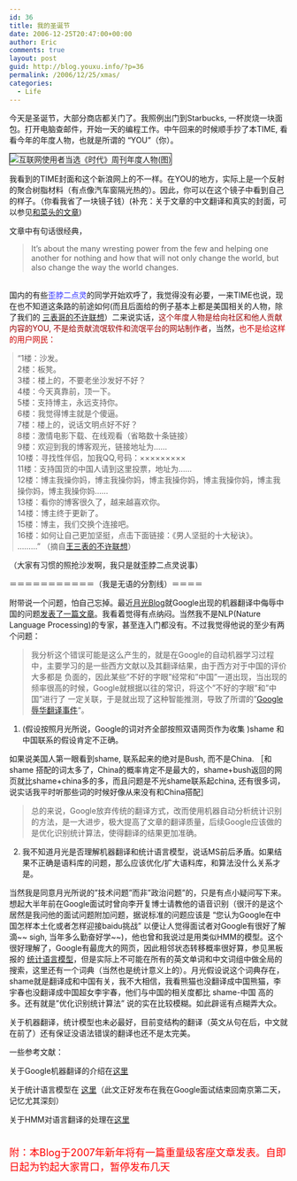```yaml
---
id: 36
title: 我的圣诞节
date: 2006-12-25T20:47:00+00:00
author: Eric
comments: true
layout: post
guid: http://blog.youxu.info/?p=36
permalink: /2006/12/25/xmas/
categories:
  - Life
---
```

今天是圣诞节，大部分商店都关门了。我照例出门到Starbucks, 一杯炭烧一块面包。打开电脑查邮件，开始一天的编程工作。中午回来的时候顺手抄了本TIME, 看看今年的年度人物，也就是所谓的 &#8220;YOU&#8221;（你）。
  
<span id="zoom" class="f14"><img src="http://image2.sina.com.cn/dy/w/2006-12-17/U1400P1T1D11813350F21DT20061217115817.jpg" alt="互联网使用者当选《时代》周刊年度人物(图)" border="1" /></span>

我看到的TIME封面和这个新浪网上的不一样。在YOU的地方，实际上是一个反射的聚合树脂材料（有点像汽车窗隔光热的）。因此，你可以在这个镜子中看到自己的样子。（你看我省了一块镜子钱）(补充：关于文章的中文翻译和真实的封面，可以参见[和菜头的文章](http://www.hecaitou.com/?p=1214))
  
文章中有句话很经典，

> It&#8217;s about the many wresting power from the few and helping one another for nothing and how that will not only change the world, but also change the way the world changes.

<span id="zoom" class="f14"><br /> 国内的有些</span><span style="color: #660000"></span><span style="color: #3333ff">歪脖二点灵</span>的同学开始欢呼了，我觉得没有必要，一来TIME也说，现在也不知道这条路的前途如何(而且后面给的例子基本上都是美国相关的人物，除了我们的 [三表哥的不许联想](http://www.wangxiaofeng.net/)）二来说实话，<span style="color: #990000">这个年度人物是给向社区和他人贡献内容的YOU, 不是给贡献流氓软件和流氓平台的网站制作者</span>，当然，<span style="color: #cc0000">也不是给这样的用户网民：</span>

<blockquote style="border-left: 1px solid #cccccc; margin: 0pt 0pt 0pt 0.8ex; padding-left: 1ex" class="gmail_quote">
  <p>
    <span id="zoom" class="f14">&#8220;</span>1楼：沙发。<br /> 2楼：板凳。<br /> 3楼：楼上的，不要老坐沙发好不好？<br /> 4楼：今天真靠前，顶一下。<br /> 5楼：支持博主，永远支持你。<br /> 6楼：我觉得博主就是个傻逼。<br /> 7楼：楼上的，说话文明点好不好？<br /> 8楼：激情电影下载、在线观看（省略数十条链接）<br /> 9楼：欢迎到我的博客观光，链接地址为……<br /> 10楼：寻找性伴侣，加我QQ,号码：×××××××××<br /> 11楼：支持国货的中国人请到这里投票，地址为……<br /> 12楼：博主我操你妈，博主我操你妈，博主我操你妈，博主我操你妈，博主我操你妈，博主我操你妈……<br /> 13楼：看你的博客很久了，越来越喜欢你。<br /> 14楼：博主终于更新了。<br /> 15楼：博主，我们交换个连接吧。<br /> 16楼：如何让自己更加坚挺，点击下面链接：《男人坚挺的十大秘诀》。<br /> ………<span id="zoom" class="f14">&#8221; （摘自<a href="http://www.wangxiaofeng.net/?p=512">王三表的不许联想</a>）</span>
  </p>
</blockquote>

（大家有习惯的照抢沙发啊，我只是就歪脖二点灵说事）

＝＝＝＝＝＝＝＝＝＝＝（我是无语的分割线）＝＝＝＝

附带说一个问题，怕自己忘掉。最近[月光Blog](http://www.williamlong.info/)就Google出现的机器翻译中侮辱中国的问题[发表了一篇文章](http://www.williamlong.info/archives/733.html)。我看着觉得有点纳闷。当然我不是NLP(Nature Language Processing)的专家，甚至连入门都没有。不过我觉得他说的至少有两个问题：

> 我分析这个错误可能是这么产生的，就是在Google的自动机器学习过程中，主要学习的是一些西方文献以及其翻译结果，由于西方对于中国的评价大多都是 负面的，因此某些&#8221;不好的字眼&#8221;经常和&#8221;中国&#8221;一道出现，当出现的频率很高的时候，Google就根据以往的常识，将这个&#8221;不好的字眼&#8221;和&#8221;中国&#8221;进行了 一定关联，于是就出现了这种智能推测，导致了所谓的&#8221;<a href="http://www.williamlong.info/archives/733.html" target="_blank">Google辱华翻译事件</a>&#8220;。

1. (假设按照月光所说，Google的词对齐全部按照双语网页作为收集 )shame 和中国联系的假设肯定不正确。
  
如果说美国人第一眼看到shame, 联系起来的绝对是Bush, 而不是China. ［和shame 搭配的词太多了，China的概率肯定不是最大的，shame+bush返回的网页就比shame+china多的多，而且问题是不光shame联系起china, 还有很多词，说实话我平时听那些词的时候好像从来没有和China搭配］

> 总的来说，Google放弃传统的翻译方式，改而使用机器自动分析统计识别的方法，是一大进步，极大提高了文章的翻译质量，后续Google应该做的是优化识别统计算法，使得翻译的结果更加准确。

2. 我不知道月光是否理解机器翻译和统计语言模型，说话MS前后矛盾。如果结果不正确是语料库的问题，那么应该优化/扩大语料库，和算法没什么关系才是。

当然我是同意月光所说的&#8221;技术问题&#8221;而非&#8221;政治问题&#8221;的，只是有点小疑问写下来。想起大半年前在Google面试时曾向李开复博士请教他的语音识别（很汗的是这个居然是我问他的面试问题附加问题，据说标准的问题应该是 &#8220;您认为Google在中国怎样本土化或者怎样迎接baidu挑战&#8221; 以便让人觉得面试者对Google有很好了解滴~~ sigh, 当年多么勤奋好学~~)，他也曾和我说过是用类似HMM的模型。这个很好理解了，Google有最庞大的网页，因此相邻状态转移概率很好算，参见黑板报的 [统计语言模型](http://googlechinablog.com/2006/04/blog-post.html)，但是实际上不可能在所有的英文单词和中文词组中做全局的搜索，这里还有一个词典（当然也是统计意义上的）。月光假设说这个词典存在，shame就是翻译成和中国有关，我不大相信，我看熊猫也没翻译成中国熊猫，李宇春也没翻译成中国超女李宇春，他们与中国的相关度都比 shame-中国 高的多。还有就是&#8221;优化识别统计算法&#8221; 说的实在比较模糊。如此辟谣有点糊弄大众。

关于机器翻译，统计模型也未必最好，目前变结构的翻译（英文从句在后，中文就在前了）还有保证没语法错误的翻译也还不是太完美。

一些参考文献：
  
关于Google机器翻译的介绍在[这里](http://googlechinablog.com/2006/10/google_116191874231562616.html)
  
关于统计语言模型在 [这里](http://googlechinablog.com/2006/04/blog-post.html)（此文正好发布在我在Google面试结束回南京第二天，记忆尤其深刻）
  
关于HMM对语言翻译的处理在[这里](http://googlechinablog.com/2006/04/blog-post_17.html)
  
<span style="color: #ff0000; font-size: 130%"><br /> 附：本Blog于2007年新年将有一篇重量级客座文章发表。自即日起为钓起大家胃口，暂停发布几天 </span>